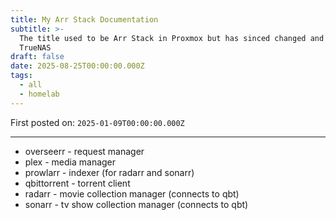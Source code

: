 ```yaml
---
title: My Arr Stack Documentation
subtitle: >-
  The title used to be Arr Stack in Proxmox but has sinced changed and moved to
  TrueNAS
draft: false
date: 2025-08-25T00:00:00.000Z
tags:
  - all
  - homelab
---
```


First posted on: `2025-01-09T00:00:00.000Z`

***

* overseerr - request manager
* plex - media manager
* prowlarr - indexer (for radarr and sonarr)
* qbittorrent - torrent client
* radarr - movie collection manager (connects to qbt)
* sonarr - tv show collection manager (connects to qbt)
